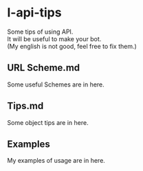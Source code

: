 # l-api-tips
Some tips of using API.<br/>
It will be useful to make your bot.<br/>
(My english is not good, feel free to fix them.)

## URL Scheme.md
 Some useful Schemes are in here.
## Tips.md
 Some object tips are in here.
## Examples
 My examples of usage are in here.

